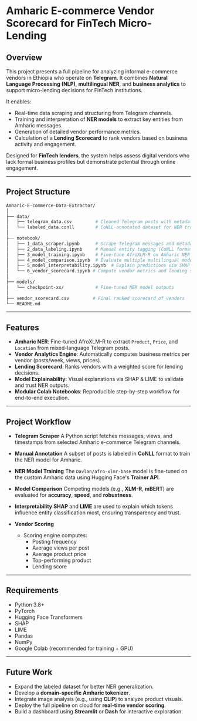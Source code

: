 # Amharic E-commerce Vendor Scorecard for FinTech Micro-Lending

## Overview

This project presents a full pipeline for analyzing informal e-commerce vendors in Ethiopia who operate on **Telegram**. It combines **Natural Language Processing (NLP)**, **multilingual NER**, and **business analytics** to support micro-lending decisions for FinTech institutions.

It enables:
- Real-time data scraping and structuring from Telegram channels.
- Training and interpretation of **NER models** to extract key entities from Amharic messages.
- Generation of detailed vendor performance metrics.
- Calculation of a **Lending Scorecard** to rank vendors based on business activity and engagement.

Designed for **FinTech lenders**, the system helps assess digital vendors who lack formal business profiles but demonstrate potential through online engagement.

---

## Project Structure

```bash
Amharic-E-commerce-Data-Extractor/
│
├── data/
│   ├── telegram_data.csv         # Cleaned Telegram posts with metadata
│   └── labeled_data.conll        # CoNLL-annotated dataset for NER training
│
├── notebook/
│   ├── 1_data_scraper.ipynb      # Scrape Telegram messages and metadata
│   ├── 2_data_labeling.ipynb     # Manual entity tagging (CoNLL format)
│   ├── 3_model_training.ipynb    # Fine-tune AfroXLM-R on Amharic NER task
│   ├── 4_model_comparison.ipynb  # Evaluate multiple multilingual models
│   ├── 5_model_interpretability.ipynb  # Explain predictions via SHAP & LIME
│   └── 6_vendor_scorecard.ipynb # Compute vendor metrics and lending score
│
├── models/
│   └── checkpoint-xx/            # Fine-tuned NER model outputs
│
├── vendor_scorecard.csv         # Final ranked scorecard of vendors
└── README.md
```
---

## Features

- **Amharic NER**: Fine-tuned AfroXLM-R to extract `Product`, `Price`, and `Location` from mixed-language Telegram posts.
- **Vendor Analytics Engine**: Automatically computes business metrics per vendor (posts/week, views, prices).
- **Lending Scorecard**: Ranks vendors with a weighted score for lending decisions.
- **Model Explainability**: Visual explanations via SHAP & LIME to validate and trust NER outputs.
- **Modular Colab Notebooks**: Reproducible step-by-step workflow for end-to-end execution.

---

## Project Workflow

- **Telegram Scraper**
A Python script fetches messages, views, and timestamps from selected Amharic e-commerce Telegram channels.

- **Manual Annotation**
A subset of posts is labeled in **CoNLL** format to train the NER model for Amharic.

- **NER Model Training**
The `Davlan/afro-xlmr-base` model is fine-tuned on the custom Amharic data using Hugging Face's **Trainer API**.

- **Model Comparison**
Competing models (e.g., **XLM-R**, **mBERT**) are evaluated for **accuracy**, **speed**, and **robustness**.

- **Interpretability**
**SHAP** and **LIME** are used to explain which tokens influence entity classification most, ensuring transparency and trust.

- **Vendor Scoring**
  - Scoring engine computes:
    - Posting frequency  
    - Average views per post  
    - Average product price  
    - Top-performing product  
    - Lending score  


--- 

## Requirements

- Python 3.8+
- PyTorch
- Hugging Face Transformers
- SHAP
- LIME
- Pandas
- NumPy
- Google Colab (recommended for training + GPU)

---

## Future Work

- Expand the labeled dataset for better NER generalization.
- Develop a **domain-specific Amharic tokenizer**.
- Integrate image analysis (e.g., using **CLIP**) to analyze product visuals.
- Deploy the full pipeline on cloud for **real-time vendor scoring**.
- Build a dashboard using **Streamlit** or **Dash** for interactive exploration.
